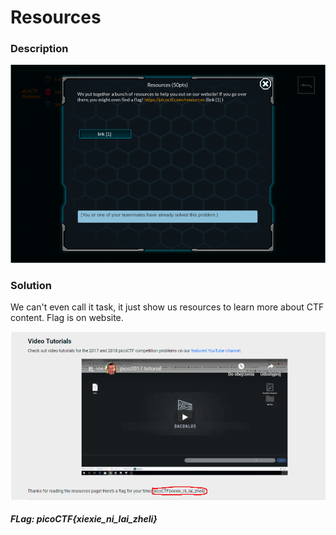 # Resources

### Description

![alt text](https://github.com/JakubK64/CTF-writeups/blob/master/picoCTF/Resources/task.png)

### Solution

We can't even call it task, it just show us resources to learn more about CTF content. Flag is on website.

![alt text](https://github.com/JakubK64/CTF-writeups/blob/master/picoCTF/Resources/Solution.png)

#### *FLag: picoCTF{xiexie_ni_lai_zheli}*
